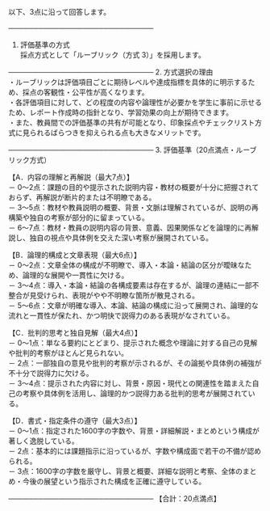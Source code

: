 以下、3点に沿って回答します。

─────────────────────────────
1. 評価基準の方式  
採点方式として「ルーブリック（方式 3）」を採用します。

─────────────────────────────
2. 方式選択の理由  
・ルーブリックは評価項目ごとに期待レベルや達成指標を具体的に明示するため、採点の客観性・公平性が高くなります。  
・各評価項目に対して、どの程度の内容や論理性が必要かを学生に事前に示せるため、レポート作成時の指針となり、学習効果の向上が期待できます。  
・また、教員間での評価基準の共有が可能となり、印象採点やチェックリスト方式に見られるばらつきを抑えられる点も大きなメリットです。

─────────────────────────────
3. 評価基準（20点満点・ルーブリック方式）  

【A．内容の理解と再解説（最大7点）】  
－ 0～2点：課題の目的や提示された説明内容・教材の概要が十分に把握されておらず、再解説が断片的または不明瞭である。  
－ 3～5点：教材や教員説明の概要、背景・文脈は理解されているが、説明の再構築や独自の考察が部分的に留まっている。  
－ 6～7点：教材・教員の説明内容の背景、意義、因果関係などを論理的に再解説し、独自の視点や具体例を交えた深い考察が展開されている。

【B．論理的構成と文章表現（最大6点）】  
－ 0～2点：文章全体の構成が不明瞭で、導入・本論・結論の区分が曖昧なため、論理的な展開や一貫性に欠ける。  
－ 3～4点：導入・本論・結論の各構成要素は存在するが、論理の連結に一部不整合が見受けられ、表現がやや不明瞭な箇所が散見される。  
－ 5～6点：文章が明確な導入、本論、結論の構成に沿って展開され、論理的な流れと一貫性が保たれ、かつ明快で説得力のある表現がなされている。

【C．批判的思考と独自見解（最大4点）】  
－ 0～1点：単なる要約にとどまり、提示された概念や理論に対する自己の見解や批判的考察がほとんど見られない。  
－ 2点：一部独自の意見や批判的考察が示されるが、その論拠や具体例の補強が不十分で説得力に欠ける。  
－ 3～4点：提示された内容に対し、背景・原因・現代との関連性を踏まえた自己の考察や具体例を活用し、論理的かつ説得力ある批判的思考が展開されている。

【D．書式・指定条件の遵守（最大3点）】  
－ 0～1点：指定された1600字の字数や、背景・詳細解説・まとめという構成が著しく逸脱している。  
－ 2点：基本的には課題指示に沿っているが、字数や構成面で若干の不備が認められる。  
－ 3点：1600字の字数を厳守し、背景と概要、詳細な説明と考察、全体のまとめ・今後の展望という指示された構成を正確に遵守している。

─────────────────────────────
【合計：20点満点】